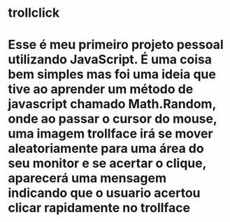 # trollclick

# Esse é meu primeiro projeto pessoal utilizando JavaScript. É uma coisa bem simples mas foi uma ideia que tive ao aprender um método de javascript chamado Math.Random, onde ao passar o cursor do mouse, uma imagem trollface irá se mover aleatoriamente para uma área do seu monitor e se acertar o clique, aparecerá uma mensagem indicando que o usuario acertou clicar rapidamente no trollface
